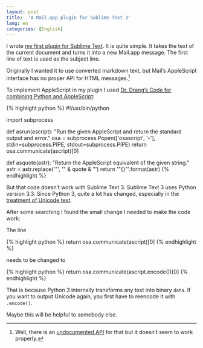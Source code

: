 ```yaml
---
layout: post
title:  'A Mail.app plugin for Sublime Text 3'
lang: en
categories: [English]
---
```


I wrote [my first plugin for Sublime Text](https://github.com/moehrenzahn/Mail). It is quite simple. It takes the text of the current document and turns it into a new Mail.app message. The first line of text is used as the subject line.

Originally I wanted it to use converted markdown text, but Mail’s AppleScript interface has no proper API for HTML messages.[^1] 

To implement AppleScript in my plugin I used [Dr. Drang’s Code for combining Python and AppleScript](http://www.leancrew.com/all-this/2013/03/combining-python-and-applescript/):

{% highlight python %}
#!/usr/bin/python

import subprocess

def asrun(ascript):
  "Run the given AppleScript and return the standard output and error."
  osa = subprocess.Popen(['osascript', '-'],
                         stdin=subprocess.PIPE,
                         stdout=subprocess.PIPE)
  return osa.communicate(ascript)[0]

def asquote(astr):
  "Return the AppleScript equivalent of the given string."
  astr = astr.replace('"', '" & quote & "')
  return '"{}"'.format(astr)
{% endhighlight %}

But that code doesn’t work with Sublime Text 3. Sublime Text 3 uses Python version 3.3. Since Python 3, quite a lot has changed, especially in the [treatment of Unicode text](http://docs.python.org/3.0/whatsnew/3.0.html#text-vs-data-instead-of-unicode-vs-8-bit).

After some searching I found the small change I needed to make the code work:

The line

{% highlight python %}
return osa.communicate(ascript)[0]
{% endhighlight %}

needs to be changed to

{% highlight python %}
return osa.communicate(ascript.encode())[0]
{% endhighlight %}

That is because Python 3 internally transforms any text into binary `data`. If you want to output Unicode again, you first have to reencode it with `.encode()`.

Maybe this will be helpful to somebody else.

[^1]: Well, there is an [undocumented API](http://macscripter.net/viewtopic.php?id=36778) for that but it doesn’t seem to work properly.